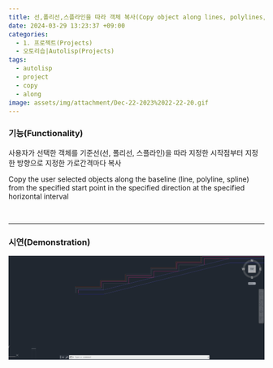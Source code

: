 ```yaml
---
title: 선,폴리선,스플라인을 따라 객체 복사(Copy object along lines, polylines, splines)
date: 2024-03-29 13:23:37 +09:00
categories:
  - 1. 프로젝트(Projects)
  - 오토리습|Autolisp(Projects)
tags:
  - autolisp
  - project
  - copy
  - along
image: assets/img/attachment/Dec-22-2023%2022-22-20.gif
---
```



### 기능(Functionality)
사용자가 선택한 객체를 기준선(선, 폴리선, 스플라인)을 따라 지정한 시작점부터 지정한 방향으로 지정한 가로간격마다 복사

Copy the user selected objects along the baseline (line, polyline, spline) from the specified start point in the specified direction at the specified horizontal interval


<br>
<hr>

### 시연(Demonstration)
![](assets/img/attachment/Dec-22-2023%2022-22-20.gif)